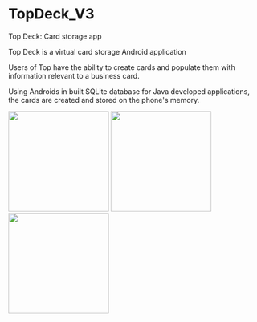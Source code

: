 # TopDeck_V3
Top Deck: Card storage app

Top Deck is a virtual card storage Android application

Users of Top have the ability to create cards and populate them with information relevant to a business card.

Using Androids in built SQLite database for Java developed applications, the cards are created and stored on the phone's memory.


<img src="https://github.com/Muse070/TopDeck_V3/assets/31840231/86db35a2-f4f1-4827-8ec4-0fee6be5c759" width="200" />

<img src="https://github.com/Muse070/TopDeck_V3/assets/31840231/107fb934-fff7-4e74-a070-2141deed63d0" width="200" />

<img src="https://github.com/Muse070/TopDeck_V3/assets/31840231/5ad1f84b-9a96-49f3-bb51-d04cc33c2e9a" width="200" />
